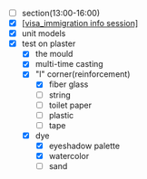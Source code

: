 - [ ] section(13:00-16:00)
- [x] [[visa_immigration info session]](14:00-15:00)
- [x] unit models
- [x] test on plaster
	- [x] the mould
	- [x] multi-time casting
	- [x] "l" corner(reinforcement)
		- [x] fiber glass
		- [ ] string
		- [ ] toilet paper
		- [ ] plastic
		- [ ] tape
	- [x] dye
		- [x] eyeshadow palette
		- [x] watercolor
		- [ ] sand
